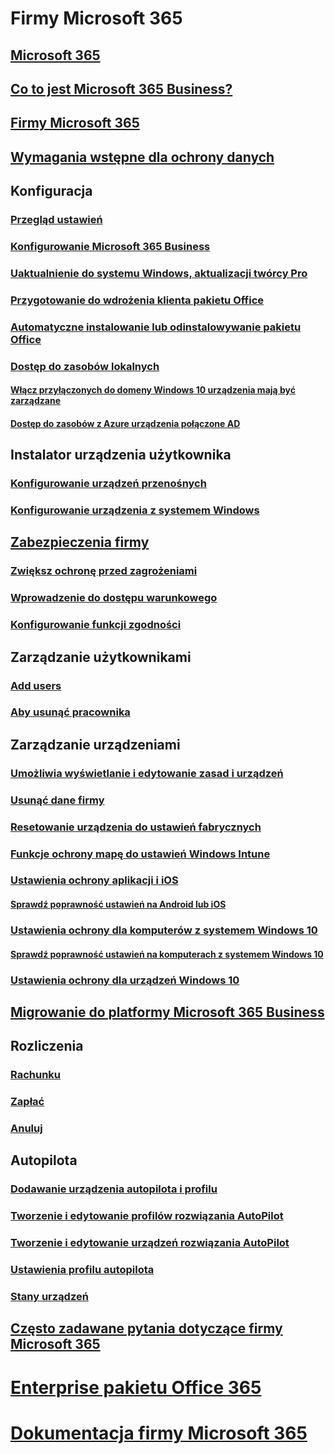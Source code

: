 # Firmy Microsoft 365
## [Microsoft 365](index.md)
## [Co to jest Microsoft 365 Business?](microsoft-365-business-overview.md)
## [Firmy Microsoft 365](sign-up.md)
## [Wymagania wstępne dla ochrony danych](pre-requisites-for-data-protection.md)
## Konfiguracja
### [Przegląd ustawień](set-up-overview.md)
### [Konfigurowanie Microsoft 365 Business](set-up.md)
### [Uaktualnienie do systemu Windows, aktualizacji twórcy Pro](upgrade-to-windows-pro-creators-update.md)
### [Przygotowanie do wdrożenia klienta pakietu Office](prepare-for-office-client-deployment.md)
### [Automatyczne instalowanie lub odinstalowywanie pakietu Office](auto-install-or-uninstall-office.md)
### [Dostęp do zasobów lokalnych]()
#### [Włącz przyłączonych do domeny Windows 10 urządzenia mają być zarządzane](manage-windows-devices.md)
#### [Dostęp do zasobów z Azure urządzenia połączone AD](access-resources.md)
## Instalator urządzenia użytkownika
### [Konfigurowanie urządzeń przenośnych](set-up-mobile-devices.md)
### [Konfigurowanie urządzenia z systemem Windows](set-up-windows-devices.md)
## [Zabezpieczenia firmy](security-features.md)
### [Zwiększ ochronę przed zagrożeniami](increase-threat-protection.md)
### [Wprowadzenie do dostępu warunkowego](set-up-conditional-access-policies.md)
### [Konfigurowanie funkcji zgodności](set-up-compliance.md)
## Zarządzanie użytkownikami
### [Add users](add-users-m365b.md)
### [Aby usunąć pracownika](/Office365/Admin/add-users/remove-former-employee?toc=/microsoft-365/business/toc.json&bc=/microsoft-365/business/breadcrumb/toc.json)
## Zarządzanie urządzeniami
### [Umożliwia wyświetlanie i edytowanie zasad i urządzeń](view-policies-and-devices.md)
### [Usunąć dane firmy](remove-company-data.md)
### [Resetowanie urządzenia do ustawień fabrycznych](reset-devices-to-factory-settings.md)
### [Funkcje ochrony mapę do ustawień Windows Intune](map-protection-features-to-intune-settings.md)
### [Ustawienia ochrony aplikacji i iOS](app-protection-settings-for-android-and-ios.md)
#### [Sprawdź poprawność ustawień na Android lub iOS](validate-settings-on-android-or-ios.md)
### [Ustawienia ochrony dla komputerów z systemem Windows 10](protection-settings-for-windows-10-pcs.md)
#### [Sprawdź poprawność ustawień na komputerach z systemem Windows 10](validate-settings-on-windows-10-pcs.md)
### [Ustawienia ochrony dla urządzeń Windows 10](protection-settings-for-windows-10-devices.md)
## [Migrowanie do platformy Microsoft 365 Business](migrate-to-microsoft-365-business.md)
## Rozliczenia
### [Rachunku](/Office365/Admin/subscriptions-and-billing/view-your-bill-or-invoice?toc=/microsoft-365/business/toc.json&bc=/microsoft-365/business/breadcrumb/toc.json)
### [Zapłać](/Office365/Admin/subscriptions-and-billing/pay-for-your-subscription?toc=/microsoft-365/business/toc.json&bc=/microsoft-365/business/breadcrumb/toc.json)
### [Anuluj](/Office365/Admin/subscriptions-and-billing/cancel-your-subscription?toc=/microsoft-365/business/toc.json&bc=/microsoft-365/business/breadcrumb/toc.json)
## Autopilota
### [Dodawanie urządzenia autopilota i profilu](add-autopilot-devices-and-profile.md)
### [Tworzenie i edytowanie profilów rozwiązania AutoPilot](create-and-edit-autopilot-profiles.md)
### [Tworzenie i edytowanie urządzeń rozwiązania AutoPilot](create-and-edit-autopilot-devices.md)
### [Ustawienia profilu autopilota](autopilot-profile-settings.md)
### [Stany urządzeń](device-states.md)
## [Często zadawane pytania dotyczące firmy Microsoft 365](support/microsoft-365-business-faqs.md)
# [Enterprise pakietu Office 365](https://docs.microsoft.com/office365/enterprise)
# [Dokumentacja firmy Microsoft 365](https://docs.microsoft.com/microsoft-365)